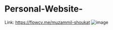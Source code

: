 # Personal-Website-


Link:
https://flowcv.me/muzammil-shoukat
![image](https://user-images.githubusercontent.com/114800813/229306571-2668c1fe-9682-4c85-8fd0-f7ac22d240d8.png)
